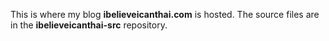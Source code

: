 This is where my blog **ibelieveicanthai.com** is hosted. 
The source files are in the **ibelieveicanthai-src** repository.
